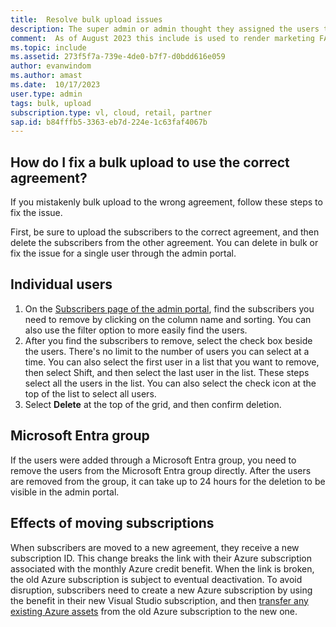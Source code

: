 ```yaml
---
title:  Resolve bulk upload issues
description: The super admin or admin thought they assigned the users to the new agreement, but they added the users to the wrong agreement.
comment:  As of August 2023 this include is used to render marketing FAQ content for VS Subscriptions in the following portals - VSCom, Manage, and My portals. It was not used for learn.microsoft.com content at that time.  SMEs are Evan Windom and Larissa Crawford of Red Door Collaborative and Sharvari Dighe.
ms.topic: include
ms.assetid: 273f5f7a-739e-4de0-b7f7-d0bdd616e059
author: evanwindom
ms.author: amast
ms.date:  10/17/2023
user.type: admin
tags: bulk, upload
subscription.type: vl, cloud, retail, partner
sap.id: b84fffb5-3363-eb7d-224e-1c63faf4067b
---
```


## How do I fix a bulk upload to use the correct agreement?

If you mistakenly bulk upload to the wrong agreement, follow these steps to fix the issue.

First, be sure to upload the subscribers to the correct agreement, and then delete the subscribers from the other agreement. You can delete in bulk or fix the issue for a single user through the admin portal.

## Individual users

1. On the [Subscribers page of the admin portal](https://manage.visualstudio.com/subscribers), find the subscribers you need to remove by clicking on the column name and sorting. You can also use the filter option to more easily find the users.
2. After you find the subscribers to remove, select the check box beside the users. There's no limit to the number of users you can select at a time. You can also select the first user in a list that you want to remove, then select Shift, and then select the last user in the list. These steps select all the users in the list. You can also select the check icon at the top of the list to select all users. 
3. Select **Delete** at the top of the grid, and then confirm deletion.

<a name='microsoft-entra-id-group'></a>

## Microsoft Entra group

If the users were added through a Microsoft Entra group, you need to remove the users from the Microsoft Entra group directly. After the users are removed from the group, it can take up to 24 hours for the deletion to be visible in the admin portal. 

## Effects of moving subscriptions

When subscribers are moved to a new agreement, they receive a new subscription ID. This change breaks the link with their Azure subscription associated with the monthly Azure credit benefit. When the link is broken, the old Azure subscription is subject to eventual deactivation. To avoid disruption, subscribers need to create a new Azure subscription by using the benefit in their new Visual Studio subscription, and then [transfer any existing Azure assets](https://learn.microsoft.com/azure/azure-resource-manager/management/move-resource-group-and-subscription) from the old Azure subscription to the new one.
